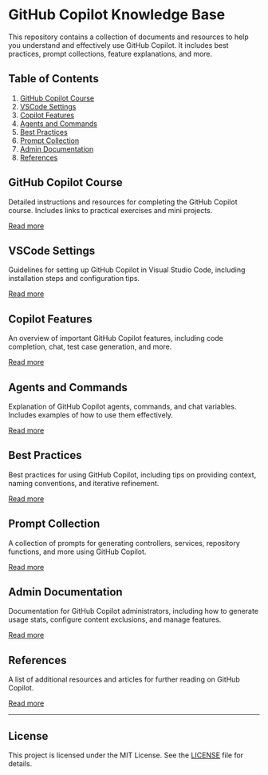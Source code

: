 # GitHub Copilot Knowledge Base

This repository contains a collection of documents and resources to help you understand and effectively use GitHub Copilot. It includes best practices, prompt collections, feature explanations, and more.

## Table of Contents

1. [GitHub Copilot Course](#github-copilot-course)
2. [VSCode Settings](#vscode-settings)
3. [Copilot Features](#copilot-features)
4. [Agents and Commands](#agents-and-commands)
5. [Best Practices](#best-practices)
6. [Prompt Collection](#prompt-collection)
7. [Admin Documentation](#admin-documentation)
8. [References](#references)

## GitHub Copilot Course

Detailed instructions and resources for completing the GitHub Copilot course. Includes links to practical exercises and mini projects.

[Read more](1.%20copilot-course.md)

## VSCode Settings

Guidelines for setting up GitHub Copilot in Visual Studio Code, including installation steps and configuration tips.

[Read more](2.vscode-settings.md)

## Copilot Features

An overview of important GitHub Copilot features, including code completion, chat, test case generation, and more.

[Read more](3.copilot-features.md)

## Agents and Commands

Explanation of GitHub Copilot agents, commands, and chat variables. Includes examples of how to use them effectively.

[Read more](4.agent-and-commands.md)

## Best Practices

Best practices for using GitHub Copilot, including tips on providing context, naming conventions, and iterative refinement.

[Read more](5.best-practices.md)

## Prompt Collection

A collection of prompts for generating controllers, services, repository functions, and more using GitHub Copilot.

[Read more](6.prompt-collection.md)

## Admin Documentation

Documentation for GitHub Copilot administrators, including how to generate usage stats, configure content exclusions, and manage features.

[Read more](7.%20admin-doc.md)

## References

A list of additional resources and articles for further reading on GitHub Copilot.

[Read more](References.md)


---

## License

This project is licensed under the MIT License. See the [LICENSE](LICENSE) file for details.